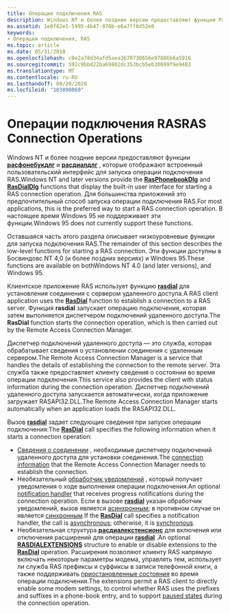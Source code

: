```yaml
---
title: Операции подключения RAS
description: Windows NT и более поздние версии предоставляют функции Расфонебукдлг и Расдиалдлг, которые отображают встроенный пользовательский интерфейс для запуска операции подключения RAS.
ms.assetid: 1e0f82e1-5995-4b47-970b-e6a7ff6d52e0
keywords:
- Операции подключения, RAS
ms.topic: article
ms.date: 05/31/2018
ms.openlocfilehash: c0e2a78d34afd5aea3670730656e97886b6a5916
ms.sourcegitcommit: 592c9bbd22ba69802dc353bcb5eb30699f9e9403
ms.translationtype: MT
ms.contentlocale: ru-RU
ms.lasthandoff: 08/20/2020
ms.locfileid: "103890860"
---
```

# <a name="ras-connection-operations"></a><span data-ttu-id="63529-104">Операции подключения RAS</span><span class="sxs-lookup"><span data-stu-id="63529-104">RAS Connection Operations</span></span>

<span data-ttu-id="63529-105">Windows NT и более поздние версии предоставляют функции [**расфонебукдлг**](/windows/desktop/api/Rasdlg/nf-rasdlg-rasphonebookdlga) и [**расдиалдлг**](/windows/desktop/api/Rasdlg/nf-rasdlg-rasdialdlga) , которые отображают встроенный пользовательский интерфейс для запуска операции подключения RAS.</span><span class="sxs-lookup"><span data-stu-id="63529-105">Windows NT and later versions provide the [**RasPhonebookDlg**](/windows/desktop/api/Rasdlg/nf-rasdlg-rasphonebookdlga) and [**RasDialDlg**](/windows/desktop/api/Rasdlg/nf-rasdlg-rasdialdlga) functions that display the built-in user interface for starting a RAS connection operation.</span></span> <span data-ttu-id="63529-106">Для большинства приложений это предпочтительный способ запуска операции подключения RAS.</span><span class="sxs-lookup"><span data-stu-id="63529-106">For most applications, this is the preferred way to start a RAS connection operation.</span></span> <span data-ttu-id="63529-107">В настоящее время Windows 95 не поддерживает эти функции.</span><span class="sxs-lookup"><span data-stu-id="63529-107">Windows 95 does not currently support these functions.</span></span>

<span data-ttu-id="63529-108">Оставшаяся часть этого раздела описывает низкоуровневые функции для запуска подключения RAS.</span><span class="sxs-lookup"><span data-stu-id="63529-108">The remainder of this section describes the low-level functions for starting a RAS connection.</span></span> <span data-ttu-id="63529-109">Эти функции доступны в Босвиндовс NT 4,0 (и более поздних версиях) и Windows 95.</span><span class="sxs-lookup"><span data-stu-id="63529-109">These functions are available on bothWindows NT 4.0 (and later versions), and Windows 95.</span></span>

<span data-ttu-id="63529-110">Клиентское приложение RAS использует функцию [**rasdial**](/windows/desktop/api/Ras/nf-ras-rasdiala) для установления соединения с сервером удаленного доступа.</span><span class="sxs-lookup"><span data-stu-id="63529-110">A RAS client application uses the [**RasDial**](/windows/desktop/api/Ras/nf-ras-rasdiala) function to establish a connection to a RAS server.</span></span> <span data-ttu-id="63529-111">Функция **rasdial** запускает операцию подключения, которая затем выполняется диспетчером подключений удаленного доступа.</span><span class="sxs-lookup"><span data-stu-id="63529-111">The **RasDial** function starts the connection operation, which is then carried out by the Remote Access Connection Manager.</span></span>

<span data-ttu-id="63529-112">Диспетчер подключений удаленного доступа — это служба, которая обрабатывает сведения о установлении соединения с удаленным сервером.</span><span class="sxs-lookup"><span data-stu-id="63529-112">The Remote Access Connection Manager is a service that handles the details of establishing the connection to the remote server.</span></span> <span data-ttu-id="63529-113">Эта служба также предоставляет клиенту сведения о состоянии во время операции подключения.</span><span class="sxs-lookup"><span data-stu-id="63529-113">This service also provides the client with status information during the connection operation.</span></span> <span data-ttu-id="63529-114">Диспетчер подключений удаленного доступа запускается автоматически, когда приложение загружает RASAPI32.DLL.</span><span class="sxs-lookup"><span data-stu-id="63529-114">The Remote Access Connection Manager starts automatically when an application loads the RASAPI32.DLL.</span></span>

<span data-ttu-id="63529-115">Вызов [**rasdial**](/windows/desktop/api/Ras/nf-ras-rasdiala) задает следующие сведения при запуске операции подключения:</span><span class="sxs-lookup"><span data-stu-id="63529-115">The [**RasDial**](/windows/desktop/api/Ras/nf-ras-rasdiala) call specifies the following information when it starts a connection operation:</span></span>

-   <span data-ttu-id="63529-116">[Сведения о соединении](phone-book-files-and-connection-information.md) , необходимые диспетчеру подключений удаленного доступа для установки соединения.</span><span class="sxs-lookup"><span data-stu-id="63529-116">The [connection information](phone-book-files-and-connection-information.md) that the Remote Access Connection Manager needs to establish the connection.</span></span>
-   <span data-ttu-id="63529-117">Необязательный [обработчик уведомлений](notification-handlers.md) , который получает уведомления о ходе выполнения операции подключения.</span><span class="sxs-lookup"><span data-stu-id="63529-117">An optional [notification handler](notification-handlers.md) that receives progress notifications during the connection operation.</span></span> <span data-ttu-id="63529-118">Если в вызове [**rasdial**](/windows/desktop/api/Ras/nf-ras-rasdiala) указан обработчик уведомлений, вызов является [асинхронным](asynchronous-operations.md); в противном случае он является [синхронным](synchronous-operations.md).</span><span class="sxs-lookup"><span data-stu-id="63529-118">If the [**RasDial**](/windows/desktop/api/Ras/nf-ras-rasdiala) call specifies a notification handler, the call is [asynchronous](asynchronous-operations.md); otherwise, it is [synchronous](synchronous-operations.md).</span></span>
-   <span data-ttu-id="63529-119">Необязательная структура [**расдиалекстенсионс**](/previous-versions/windows/desktop/legacy/aa377029(v=vs.85)) для включения или отключения расширений для операции [**rasdial**](/windows/desktop/api/Ras/nf-ras-rasdiala) .</span><span class="sxs-lookup"><span data-stu-id="63529-119">An optional [**RASDIALEXTENSIONS**](/previous-versions/windows/desktop/legacy/aa377029(v=vs.85)) structure to enable or disable extensions to the [**RasDial**](/windows/desktop/api/Ras/nf-ras-rasdiala) operation.</span></span> <span data-ttu-id="63529-120">Расширения позволяют клиенту RAS напрямую включать некоторые параметры модема, управлять тем, использует ли служба RAS префиксы и суффиксы в записи телефонной книги, а также поддерживать [приостановленные состояния](paused-states.md) во время операции подключения.</span><span class="sxs-lookup"><span data-stu-id="63529-120">The extensions permit a RAS client to directly enable some modem settings, to control whether RAS uses the prefixes and suffixes in a phone-book entry, and to support [paused states](paused-states.md) during the connection operation.</span></span>

 

 